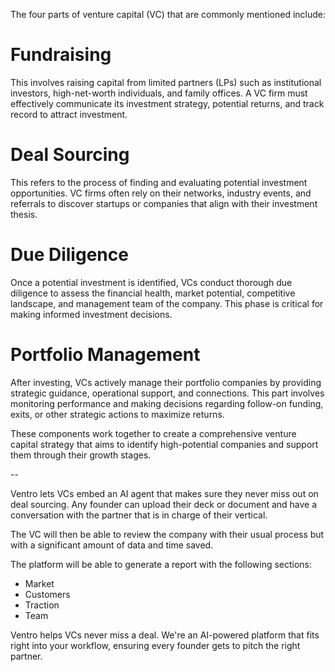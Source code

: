 The four parts of venture capital (VC) that are commonly mentioned include:

# Fundraising
This involves raising capital from limited partners (LPs) such as institutional investors, high-net-worth individuals, and family offices. A VC firm must effectively communicate its investment strategy, potential returns, and track record to attract investment.

# Deal Sourcing
This refers to the process of finding and evaluating potential investment opportunities. VC firms often rely on their networks, industry events, and referrals to discover startups or companies that align with their investment thesis.

# Due Diligence
Once a potential investment is identified, VCs conduct thorough due diligence to assess the financial health, market potential, competitive landscape, and management team of the company. This phase is critical for making informed investment decisions.

# Portfolio Management
After investing, VCs actively manage their portfolio companies by providing strategic guidance, operational support, and connections. This part involves monitoring performance and making decisions regarding follow-on funding, exits, or other strategic actions to maximize returns.

These components work together to create a comprehensive venture capital strategy that aims to identify high-potential companies and support them through their growth stages.


--


Ventro lets VCs embed an AI agent that makes sure they never miss out on deal sourcing. Any founder can upload their deck or document and have a conversation with the partner that is in charge of their vertical.

The VC will then be able to review the company with their usual process but with a significant amount of data and time saved. 

The platform will be able to generate a report with the following sections:

- Market
- Customers
- Traction
- Team


Ventro helps VCs never miss a deal. We're an AI-powered platform that fits right into your workflow, ensuring every founder gets to pitch the right partner.